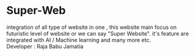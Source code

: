 # Super-Web
integration of all type of website in one , this website main focus on futuristic level of website or we can say "Super Website". it's feature are integrated with AI / Machine learning and many more etc. 
<br>
Developer : Raja Babu Jamatia
